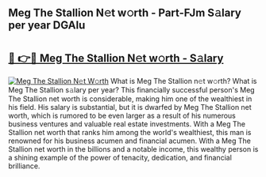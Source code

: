 ## Meg The Stallion N𝚎t w𝚘rth - Part-FJm S𝚊lary per year DGAIu

# <h2><a href="http://gc0ken.nevu.top/?p=Meg+The+Stallion">🔗 👉🔴 Meg The Stallion N𝚎t w𝚘rth - S𝚊lary</a></h2>

[![Meg The Stallion N𝚎t W𝚘rth](https://i.imgur.com/Oavwk0R.jpeg)](http://gc0ken.nevu.top/?p=Meg+The+Stallion)
What is Meg The Stallion n𝚎t w𝚘rth? What is Meg The Stallion s𝚊lary per year?
This financially successful person's Meg The Stallion net worth is considerable, making him one of the wealthiest in his field. His salary is substantial, but it is dwarfed by Meg The Stallion net worth, which is rumored to be even larger as a result of his numerous business ventures and valuable real estate investments. With a Meg The Stallion net worth that ranks him among the world's wealthiest, this man is renowned for his business acumen and financial acumen. With a Meg The Stallion net worth in the billions and a notable income, this wealthy person is a shining example of the power of tenacity, dedication, and financial brilliance.
